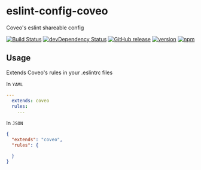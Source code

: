 # eslint-config-coveo

Coveo's eslint shareable config

[![Build Status](https://travis-ci.org/coveo/eslint-config-coveo.svg?branch=master)](https://travis-ci.org/coveo/eslint-config-coveo)
[![devDependency Status](https://david-dm.org/coveo/eslint-config-coveo/dev-status.svg)](https://david-dm.org/coveo/eslint-config-coveo#info=devDependencies)
[![GitHub release](https://img.shields.io/github/release/coveo/eslint-config-coveo.svg?maxAge=2592000)](https://github.com/coveo/eslint-config-coveo/releases/)
[![version](https://img.shields.io/npm/v/estlint-config-coveo.svg?maxAge=2592000)](https://www.npmjs.org/package/eslint-config-coveo)
[![npm](https://img.shields.io/npm/dt/eslint-config-coveo.svg?maxAge=2592000)](https://www.npmjs.org/package/eslint-config-coveo)

## Usage

Extends Coveo's rules in your .eslintrc files

In `YAML`

```yaml
---
  extends: coveo
  rules:
    ...
```

In `JSON`

```json
{
  "extends": "coveo",
  "rules": {

  }
}
```
